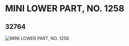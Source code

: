 # MINI LOWER PART, NO. 1258
## 32764
![MINI LOWER PART, NO. 1258](https://lc-www-live-s.legocdn.com/media/bricks/5/2/6183737.jpg)